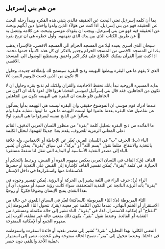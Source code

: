 ## من هم بني إسرءيل
بما أن كلمه إسرءيل تعني البحث عن الحقيقه فالذي يتبني هذه الفكره ويبدأ رحله البحث عن الحقيقه فهو من بني إسرءيل. اذا كنت من هؤلآء الذين ولدوا واخذوا دين آبآئهم وبحث عن الحقيقه فيه فهو من بني إسرءيل. ويجب ان يقودك موسي وتبحث عن كلامه وتتصل به عن طريق الكتاب الذي بين يدك الذي تفهمهه. وأول خطوه هي ان تزبح بقره 🐄

سبحان الذي اسري بعبده ليلا من المسجد الحرام الي المسجد الاقصي. فالإسرآء يذهب بك الي المسجد الاقصي من المسجد الحرام وجدير بالذكر ان كل هذه الانبيآء ختمها محمد. اذا كنت تقرأ القرآن يمكنك الاطلاع علي فكر اكبر واعمق وتستطيع الوصول الي المسجد الاقصي.

الذي لا يفهم ما هي البقره ويظنها البهيمه وذبح البقره سيسمح لك بإنطلاقه جديده. وحاول الا تكون من الذين قست قلوبهم 
البقره ٧٤

بدايه المسيره الروحيه تبدأ بانك تحفظ الاحاديث والقران ولكنك لم تذبح بقره
وحاول ان لا تكون من الجاهلين. فقد قال بني إسرآئيل لموسي اتتخذنا هزوا قال اعوذ بالله ان اكون من الجاهلين فلو ظننت ان البقره هي البهيمه تكون من الجاهلين

عندما ادرك قوم موسي ان الموضوع حقيقي وان البقره ليست هي البهيمه بدأوا يسألون عن تفاصيل هذه البقره بعدما علموا انها ليست البهيمه  ما هي، ما لونها، تشابه علينا ولم يسألوا عن الذبح نفسه ليعرفوا ما هي البقره اولا

ما الفآئده من ذبح البقره 
بتحليل كلمة "بقرة" من منظور اللسان العربي الدقيق، القائم على المعاني الرمزية للحروف، يقدم بعدًا جديدًا لفهمها. لنحلل الكلمة:

الباء (ب):
الحرف "ب" في اللسان العربي يُعبّر عن الإحاطة أو الانغماس، وله علاقة بالتغذية والانتفاع، مثلما نقول "بسم الله" أو "بركة". في سياق "بقرة"، يمكن أن يُشير الباء إلى مصدر التغذية الأساسية أو البداية التي تنقل لنا منفعةً مستقرة.

القاف (ق):
القاف في اللسان العربي يعكس مفهوم القوة أو القبض، ويرتبط بالتحكم أو الحيازة. في كلمة "بقرة"، يُمكن تفسير القاف كإشارة إلى القبض على التغذية أو حصرها للاستفادة منها واستقرارها في داخل الإنسان.

الراء (ر):
حرف الراء في اللغة يشير إلى الحركة أو الرؤية. يُمكن تفسير وجوده في "بقرة" بأنه الرؤية الناتجة عن التغذية المتحققة، سواء كانت رؤية حسية أو معنوية، أي أن هذا التغذي يمنح الإنسان وضوحًا فكريًا أو روحيًا.

التاء المربوطة (ة):
التاء المربوطة (الساكنة) تُعبّر في السياق اللغوي عن حالة من الاستقرار أو الختم النهائي. عندما تكون الكلمة غير معينة (بقر)، تتحول التاء المربوطة إلى "انفتاح" أو إمكانية للاستمرار. لذا، في "بقرة"، التاء تشير إلى حالة مكتملة ومستقرة من التغذية أو الفائدة. وعندما نقول "بقر"، يكون ذلك بمعنى حالة غير مغلقة، أقرب إلى مفهوم الجمع أو الإمكانية المفتوحة.

المعنى الكلي:
بهذا التحليل، "بقرة" تُشير إلى مصدر تغذية أو فائدة استقرت واستوطنت في داخلنا. وعندما تتحول إلى "بقر"، تصبح الحالة مفتوحة وغير مُحددة، تشير إلى استمرار عملية الأخذ والتلقي دون حصر.


